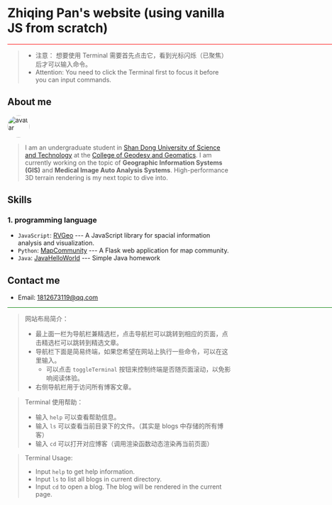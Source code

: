 # Zhiqing Pan's website (using vanilla JS from scratch)

<div class="colorbox" style="
    width: 1625px;
    height: 1px;
    background-color: red;
">
</div>

> - 注意： 想要使用 Terminal 需要首先点击它，看到光标闪烁（已聚焦）后才可以输入命令。 
> - Attention: You need to click the Terminal first to focus it before you can input commands.

## About me 
<img src="https://avatars.githubusercontent.com/u/82391775?v=4" width="50" height="50" alt="avatar" style="margin-right: 10px; border-radius: 50%;">

> I am an undergraduate student in [Shan Dong University of Science and Technology](https://en.sdust.edu.cn) at the [College of Geodesy and Geomatics](https://gc.sdust.edu.cn/). I am currently working on the topic of **Geographic Information Systems (GIS)** and **Medical Image Auto Analysis Systems**. High-performance 3D terrain rendering is my next topic to dive into.

## Skills
### 1. programming language
* `JavaScript`: [RVGeo](https://github.com/pzq123456/RVGeo) --- A JavaScript library for spacial information analysis and visualization. 
* `Python`: [MapCommunity](https://github.com/pzq123456/mapcommunity) --- A Flask web application for map community. 
* `Java`: [JavaHelloWorld](https://github.com/pzq123456/JAVAhelloWorld) --- Simple Java homework 

## Contact me
- Email: 1812673119@qq.com

<div class="colorbox" style="
    width: 1625px;
    height: 1px;
    background-color: green;
">
</div>

> 网站布局简介：
> - 最上面一栏为导航栏兼精选栏，点击导航栏可以跳转到相应的页面，点击精选栏可以跳转到精选文章。
> - 导航栏下面是简易终端，如果您希望在网站上执行一些命令，可以在这里输入。
>   - 可以点击 `toggleTerminal` 按钮来控制终端是否随页面滚动，以免影响阅读体验。
> - 右侧导航栏用于访问所有博客文章。



> Terminal 使用帮助：
> - 输入 `help` 可以查看帮助信息。
> - 输入 `ls` 可以查看当前目录下的文件。（其实是 blogs 中存储的所有博客）
> - 输入 `cd` 可以打开对应博客（调用渲染函数动态渲染再当前页面）

> Terminal Usage:
> - Input `help` to get help information.
> - Input `ls` to list all blogs in current directory.
> - Input `cd` to open a blog. The blog will be rendered in the current page.